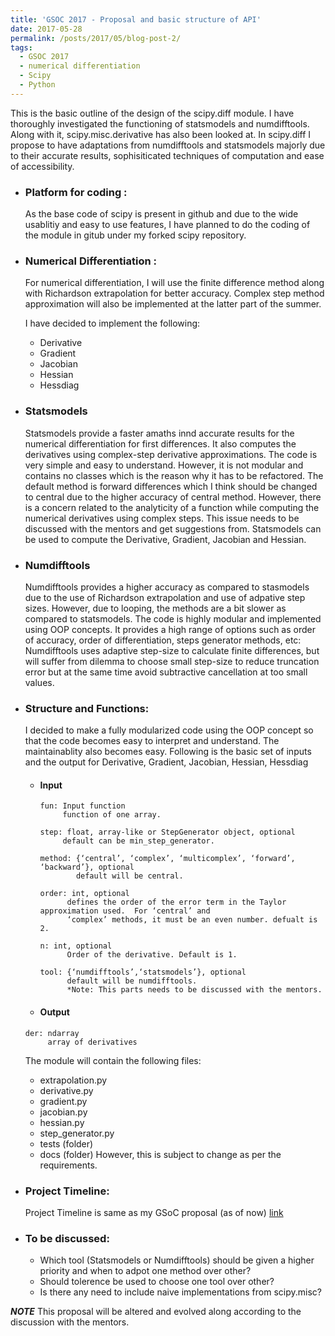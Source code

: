```yaml
---
title: 'GSOC 2017 - Proposal and basic structure of API'
date: 2017-05-28
permalink: /posts/2017/05/blog-post-2/
tags:
  - GSOC 2017
  - numerical differentiation
  - Scipy
  - Python 
---
```


This is the basic outline of the design of the scipy.diff module. I have thoroughly investigated the functioning of statsmodels and numdifftools. Along with it, scipy.misc.derivative has also been looked at. In scipy.diff I propose to have adaptations from numdifftools and statsmodels majorly due to their accurate results, sophisiticated techniques of computation and ease of accessibility. 

* ### Platform for coding :
   As the base code of scipy is present in github and due to the wide usablitiy and easy to use features, I have planned to do the coding of the module in gitub under my forked scipy repository.
   
* ### Numerical Differentiation :
  For numerical differentiation, I will use the finite difference method along with Richardson extrapolation for better accuracy. Complex step method approximation will also be implemented at the latter part of the summer. 
  
  I have decided to implement the following:
  
    - Derivative
    - Gradient
    - Jacobian
    - Hessian
    - Hessdiag
    
* ### Statsmodels
  Statsmodels provide a faster amaths innd accurate results for the numerical differentiation for first differences. It also computes the derivatives using complex-step derivative approximations. The code is very simple and easy to understand. However, it is not modular and contains no classes which is the reason why it has to be refactored. The default method is forward differences which I think should be changed to central due to the higher accuracy of central method.
  However, there is a concern related to the analyticity of a function while computing the numerical derivatives using complex steps. This issue needs to be discussed with the mentors and get suggestions from.
  Statsmodels can be used to compute the Derivative, Gradient, Jacobian and Hessian.
  
* ### Numdifftools
  Numdifftools provides a higher accuracy as compared to stasmodels due to the use of Richardson extrapolation and use of adpative step sizes. However, due to looping, the methods are a bit slower as compared to statsmodels. The code is highly modular and implemented using OOP concepts. It provides a high range of options such as order of accuracy, order of differentiation, steps generator methods, etc:
  Numdifftools uses adaptive step-size to calculate finite differences, but will suffer from dilemma to choose small step-size to reduce truncation error but at the same time avoid subtractive cancellation at too small values.
  
* ### Structure and Functions:
  I decided to make a fully modularized code using the OOP concept so that the code becomes easy to interpret and understand. The maintainablity also becomes easy.
  Following is the basic set of inputs and the output for Derivative, Gradient, Jacobian, Hessian, Hessdiag
  
  - #### Input
  
    ```
    fun: Input function
         function of one array.
         
    step: float, array-like or StepGenerator object, optional 
         default can be min_step_generator.
         
    method: {‘central’, ‘complex’, ‘multicomplex’, ‘forward’, ‘backward’}, optional
            default will be central.
            
    order: int, optional
          defines the order of the error term in the Taylor approximation used.  For ‘central’ and
          ‘complex’ methods, it must be an even number. defualt is 2.
          
    n: int, optional
          Order of the derivative. Default is 1.
          
    tool: {‘numdifftools’,‘statsmodels’}, optional
          default will be numdifftools.     
          *Note: This parts needs to be discussed with the mentors.
    ```
   - #### Output 
   
   ```
   der: ndarray
        array of derivatives
   ```
   
    The module will contain the following files:
    - extrapolation.py
    - derivative.py
    - gradient.py
    - jacobian.py
    - hessian.py
    - step_generator.py
    - tests (folder)
    - docs (folder)
    However, this is subject to change as per the requirements.
    
 * ### Project Timeline:
    Project Timeline is same as my GSoC proposal (as of now) [link](https://docs.google.com/document/d/1WQwpD4VU3cewBH99a_2-3CcTmhtbclgS6JR1lVXmcYA/edit?usp=sharing)
    
 * ### To be discussed:
    - Which tool (Statsmodels or Numdifftools) should be given a higher priority and when to adpot one method over other?
    - Should tolerence be used to choose one tool over other?
    - Is there any need to include naive implementations from scipy.misc?
    
 ***NOTE*** This proposal will be altered and evolved along according to the discussion with the mentors.
    
    
